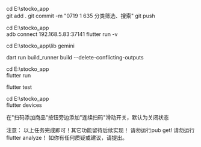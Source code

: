 

cd E:\stocko_app\
git add .
git commit -m "0719 1 635 分类筛选、搜索"
git push




cd E:\stocko_app\
adb connect 192.168.5.83:37141 
flutter run -v

cd E:\stocko_app\lib
gemini

dart run build_runner build --delete-conflicting-outputs

cd E:\stocko_app\
flutter run

flutter test

cd E:\stocko_app\
flutter devices



在"扫码添加商品"按钮旁边添加"连续扫码"滑动开关，默认为关闭状态

注意：
以上任务完成即可！其它功能留待后续实现！
请勿运行pub get! 
请勿运行flutter analyze！
如你有任何质疑或建议，请提出。